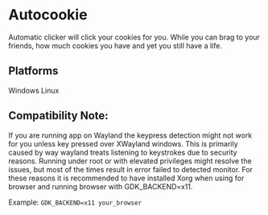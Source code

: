 # Autocookie
  Automatic clicker will click your cookies for you. While you can brag to your friends,
  how much cookies you have and yet you still have a life.

## Platforms
  Windows
  Linux
  
## Compatibility Note:
  If you are running app on Wayland the keypress detection might not work for you unless key pressed over XWayland windows.
  This is primarily caused by way wayland treats listening to keystrokes due to security reasons. Running under root or with elevated privileges might resolve the issues,
  but most of the times result in error failed to detected monitor.
  For these reasons it is recommended to have installed Xorg when using for browser and running browser with GDK_BACKEND=x11.
  
  Example: `GDK_BACKEND=x11 your_browser`
  
